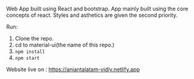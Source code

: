 Web App built using React and bootstrap.
App mainly built using the core concepts of react.
Styles and asthetics are given the second priority.

Run:
1. Clone the repo.
2. cd to material-ui(the name of this repo.)
3. `npm install` 
4. `npm start`

Website live on : https://anjantalatam-vidly.netlify.app


